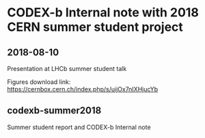 CODEX-b Internal note with 2018 CERN summer student project
===========================================================

## 2018-08-10
Presentation at LHCb summer student talk <br>

Figures download link: <br>
https://cernbox.cern.ch/index.php/s/uijOx7nIXHjucYb

## codexb-summer2018
Summer student report and CODEX-b Internal note
